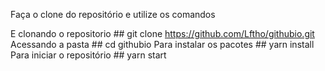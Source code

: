 Faça o clone do repositório e utilize os comandos 

E clonando o repositorio  ## git clone https://github.com/Lftho/githubio.git
Acessando a pasta ## cd githubio
Para instalar os pacotes ## yarn install
Para iniciar o repositório ## yarn start

